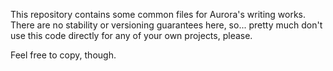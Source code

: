 This repository contains some common files for Aurora's writing works. There are no stability or versioning guarantees
here, so... pretty much don't use this code directly for any of your own projects, please.

Feel free to copy, though.
